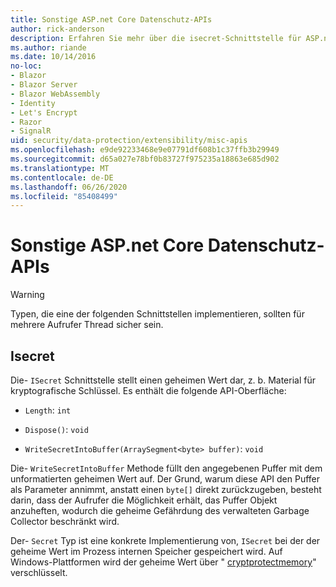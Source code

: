 ```yaml
---
title: Sonstige ASP.net Core Datenschutz-APIs
author: rick-anderson
description: Erfahren Sie mehr über die isecret-Schnittstelle für ASP.net Core Datenschutz.
ms.author: riande
ms.date: 10/14/2016
no-loc:
- Blazor
- Blazor Server
- Blazor WebAssembly
- Identity
- Let's Encrypt
- Razor
- SignalR
uid: security/data-protection/extensibility/misc-apis
ms.openlocfilehash: e9de92233468e9e07791df608b1c37ffb3b29949
ms.sourcegitcommit: d65a027e78bf0b83727f975235a18863e685d902
ms.translationtype: MT
ms.contentlocale: de-DE
ms.lasthandoff: 06/26/2020
ms.locfileid: "85408499"
---
```

# <a name="miscellaneous-aspnet-core-data-protection-apis"></a>Sonstige ASP.net Core Datenschutz-APIs

<a name="data-protection-extensibility-mics-apis"></a>

>[!WARNING]
> Typen, die eine der folgenden Schnittstellen implementieren, sollten für mehrere Aufrufer Thread sicher sein.

## <a name="isecret"></a>Isecret

Die- `ISecret` Schnittstelle stellt einen geheimen Wert dar, z. b. Material für kryptografische Schlüssel. Es enthält die folgende API-Oberfläche:

* `Length`: `int`

* `Dispose()`: `void`

* `WriteSecretIntoBuffer(ArraySegment<byte> buffer)`: `void`

Die- `WriteSecretIntoBuffer` Methode füllt den angegebenen Puffer mit dem unformatierten geheimen Wert auf. Der Grund, warum diese API den Puffer als Parameter annimmt, anstatt einen `byte[]` direkt zurückzugeben, besteht darin, dass der Aufrufer die Möglichkeit erhält, das Puffer Objekt anzuheften, wodurch die geheime Gefährdung des verwalteten Garbage Collector beschränkt wird.

Der- `Secret` Typ ist eine konkrete Implementierung von, `ISecret` bei der der geheime Wert im Prozess internen Speicher gespeichert wird. Auf Windows-Plattformen wird der geheime Wert über " [cryptprotectmemory](https://msdn.microsoft.com/library/windows/desktop/aa380262(v=vs.85).aspx)" verschlüsselt.
